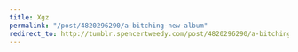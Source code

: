 ```yaml
---
title: Xgz
permalink: "/post/4820296290/a-bitching-new-album"
redirect_to: http://tumblr.spencertweedy.com/post/4820296290/a-bitching-new-album
---
```


